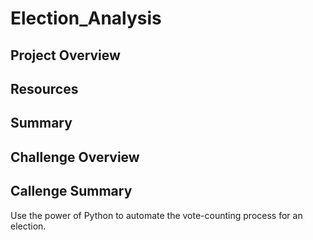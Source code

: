 # Election_Analysis

## Project Overview

## Resources

## Summary

## Challenge Overview

## Callenge Summary


Use the power of Python to automate the vote-counting process for an election.
